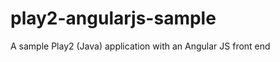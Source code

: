 play2-angularjs-sample
======================

A sample Play2 (Java) application with an Angular JS front end
